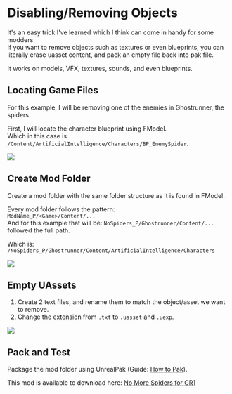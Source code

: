 # Disabling/Removing Objects
It's an easy trick I've learned which I think can come in handy for some modders. <br>
If you want to remove objects such as textures or even blueprints, you can literally erase uasset content, and pack an empty file back into pak file.

It works on models, VFX, textures, sounds, and even blueprints.

## Locating Game Files
For this example, I will be removing one of the enemies in Ghostrunner, the spiders.

First, I will locate the character blueprint using FModel.
<br>
Which in this case is `/Content/ArtificialIntelligence/Characters/BP_EnemySpider`.

![](/Media/RemovingObjects/spider1.png)

## Create Mod Folder
Create a mod folder with the same folder structure as it is found in FModel.

Every mod folder follows the pattern:<br>
`ModName_P/<Game>/Content/...`<br>
And for this example that will be:
`NoSpiders_P/Ghostrunner/Content/...` followed the full path.

Which is:<br>
`/NoSpiders_P/Ghostrunner/Content/ArtificialIntelligence/Characters`


![](/Media/RemovingObjects/spider3.png)

## Empty UAssets
1. Create 2 text files, and rename them to match the object/asset we want to remove.
2. Change the extension from `.txt` to `.uasset` and `.uexp`.

![](/Media/RemovingObjects/spider4.png)

## Pack and Test
Package the mod folder using UnrealPak (Guide: [How to Pak](/BasicModding/UnrealPak.md)).


This mod is available to download here: [No More Spiders for GR1](https://www.nexusmods.com/ghostrunner/mods/28)